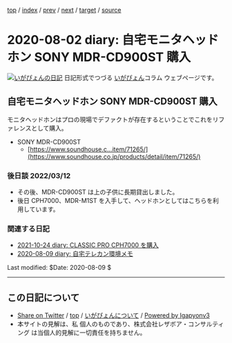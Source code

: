 [top](../index.html) 
 / [index](index.html) 
 / [prev](ig200717.html) 
 / [next](ig200808.html) 
 / [target](https://www.igapyon.jp/igapyon/diary/2020/ig200802.html) 
 / [source](https://github.com/igapyon/diary/blob/master/2020/ig200802.src.md) 

2020-08-02 diary: 自宅モニタヘッドホン SONY MDR-CD900ST 購入
=====================================================================================================
[![いがぴょんの日記](https://www.igapyon.jp/igapyon/diary/images/iga200306s.jpg "いがぴょん")](https://www.igapyon.jp/igapyon/diary/memo/memoigapyon.html) 日記形式でつづる [いがぴょん](https://www.igapyon.jp/igapyon/diary/memo/memoigapyon.html)コラム ウェブページです。

## 自宅モニタヘッドホン SONY MDR-CD900ST 購入

モニタヘッドホンはプロの現場でデファクトが存在するということでこれをリファレンスとして購入。

* SONY MDR-CD900ST
    * [https://www.soundhouse.c...item/71265/](https://www.soundhouse.co.jp/products/detail/item/71265/)

### 後日談 2022/03/12

- その後、MDR-CD900ST は上の子供に長期貸出しました。
- 後日 CPH7000、MDR-M1ST を入手して、ヘッドホンとしてはこちらを利用しています。

### 関連する日記

- [2021-10-24 diary: CLASSIC PRO CPH7000 を購入](https://www.igapyon.jp/igapyon/diary/2021/ig211024.html)
- [2020-08-09 diary: 自宅テレカン環境メモ](https://www.igapyon.jp/igapyon/diary/2020/ig200809.html)

Last modified: $Date: 2020-08-09 $


----------------------------------------------------------------------------------------------------

## この日記について

* [Share on Twitter](https://twitter.com/intent/tweet?hashtags=igapyon%2Cdiary%2C%E3%81%84%E3%81%8C%E3%81%B4%E3%82%87%E3%82%93&text=%E8%87%AA%E5%AE%85%E3%83%A2%E3%83%8B%E3%82%BF%E3%83%98%E3%83%83%E3%83%89%E3%83%9B%E3%83%B3+SONY+MDR-CD900ST+%E8%B3%BC%E5%85%A5&url=https%3A%2F%2Fwww.igapyon.jp%2Figapyon%2Fdiary%2F2020%2Fig200802.html) / [top](../index.html) / [いがぴょんについて](https://www.igapyon.jp/igapyon/diary/memo/memoigapyon.html) / [Powered by Igapyonv3](https://github.com/igapyon/igapyonv3)
* 本サイトの見解は、私 個人のものであり、株式会社レザボア・コンサルティング は当個人的見解に一切責任を持ちません。 
